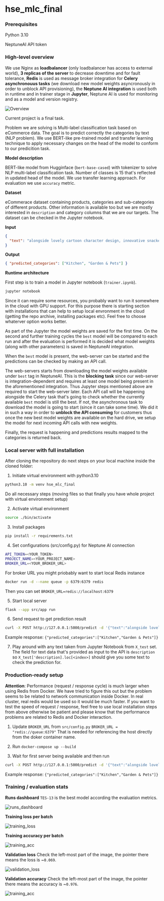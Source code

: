 # hse_mlc_final

### Prerequisites

Python 3.10

NeptuneAI API token

### High-level overview

We use Nginx as **loadbalancer** (only loadbalancer has access to external world), **3 replicas of the server** to decrease downtime and for fault tolerance, **Redis** is used as message broker integration for **Celery asynchronouus tasks** (we download new model weights asyncronously in order to unblock API provisioning), the **Neptune AI integration** is used both in runtime and in trainer stage in **Jupyter**, Neptune AI is used for monitoring and as a model and version registry.

![Overview](docs/mlc_final.png)

Current project is a final task.

Problem we are solving is Multi-label classification task based on eCommerce data. The goal is to predict correctly the categories by text (NLP problem). We use BERT-like pre-trained model and transfer learning technique to apply necessary changes on the head of the model to conform to our predicition task.

**Model description**

BERT-like model from Hugginface (`bert-base-cased`) with tokenizer to solve NLP multi-label classification task. Number of classes is 15 that's reflected in updated head of the model. We use transfer learning approach. For evaluation we use `accuracy` metric.

**Dataset**

eCommerace dataset containing products, categories and sub-categories of different products. Other information is available too but we are mostly interested in `description` and category columns that we are our targets.
The dataset can be checked in the Jupyter notebook.

**Input**

```json
{
  "text": "alongside lovely cartoon character design, innovative snackeez snacking solution allows drink water favourite snack one hand. cup stay perfectly sealed prevent spill keep snack fresh."
}
```

**Output**

```json
{ "predicted_categories": ["Kitchen", "Garden & Pets"] }
```

**Runtime architecture**

First step is to train a model in Jupyter notebook (`trainer.ipynb`).

```bash
jupyter notebook
```

Since it can require some resources, you probably want to run it somewhere in the cloud with GPU support. For this purpose there is starting section with installations that can help to setup local envronment in the cloud (getting the repo archive, installing packages etc).
Feel free to choose whaterver option works better.

As part of the Jupyter the model weights are saved for the first time. On the second and further training cycles the `best` model will be compared to each run and after the evaluation is performed it is decided what model weights (along with other parameters) is saved in NeptuneAI integration.

When the `best` model is present, the web-server can be started and the predictions can be checked by making an API call.

The web-servers starts from downloading the model weights available under `best` tag in NeptuneAI. This is the **blocking task** since our web-server is integration-dependent and requires at least one model being present in the aforementioned integration. Thus Jupyter steps mentioned above are required to start the web-server later.
Each API call will be happening alongside the Celery task that's going to check whether the currently available `best` model is still the best. If not, the asynchronous task to download the model is going to start (since it can take some time). We did it in such a way in order to **unblock the API consuming** for customers thus once the new best model weights are available on the hard drive, we setup the model for next incoming API calls with new weights.

Finally, the request is happening and predictions results mapped to the categories is returned back.

### Local server with full installation

After cloning the repository do next steps on your local machine inside the cloned folder:

1. Initiate virtual environment with python3.10

```bash
python3.10 -m venv hse_mlc_final
```

Do all necessary steps (moving files so that finally you have whole project with virtual environment setup)

2. Activate virtual environment

```bash
source ./bin/activate
```

3. Install packages

```bash
pip install -r requirements.txt
```

4. Set configurations (src/config.py) for Neptune AI connection

```bash
API_TOKEN=<YOUR_TOKEN>
PROJECT_NAME=<YOUR_PROJECT_NAME>
BROKER_URL=<YOUR_BROKER_URL>
```

For broker URL you might priobably want to start local Redis instance

```bash
docker run -d --name queue -p 6379:6379 redis
```

Then you can set `BROKER_URL=redis://localhost:6379`

5. Start local server

```bash
flask --app src/app run
```

6. Send request to get prediction result

```bash
curl -X POST http://127.0.0.1:5000/predict -d '{"text":"alongside lovely cartoon character design, innovative snackeez snacking solution allows drink water favourite snack one hand. cup stay perfectly sealed prevent spill keep snack fresh."}' -H 'Content-Type: application/json'
```

Example response: `{"predicted_categories":["Kitchen","Garden & Pets"]}`

7. Play around with any text taken from Jupyter Notebook from `X_test` set. The field for text data that's provided as input to the API is `description` so `X_test['description].loc[<index>]` should give you some text to check the prediction for.

### Production-ready setup

**Attention**: Performance (request / response cycle) is much larger when using Redis from Docker. We have tried to figure this out but the problem seems to be related to network communication inside Docker. In real cluster, real redis would be used so it would be much faster. If you want to test the speed of request / response, feel free to use local installation steps from above otherwise be patient and please know that the performance problems are related to Redis and Docker interaction.

1. Update `BROKER_URL` from `src/config.py`
   `BROKER_URL = "redis://queue:6379"`
   That is needed for referencing the host directly from the doker container name.

2. Run `docker-compose up --build`

3. Wait for first server being available and then run

```bash
curl -X POST http://127.0.0.1:5000/predict -d '{"text":"alongside lovely cartoon character design, innovative snackeez snacking solution allows drink water favourite snack one hand. cup stay perfectly sealed prevent spill keep snack fresh."}' -H 'Content-Type: application/json'
```

Example response: `{"predicted_categories":["Kitchen","Garden & Pets"]}`

### Training / evaluation stats

**Runs dashboard**
`TES-13` is the best model according the evaluation metrics.

![runs_dashboard](docs/runs_dashboard.png)

**Training loss per batch**

![training_loss](docs/train_batch_loss.png)

**Training accuracy per batch**

![training_acc](docs/train_batch_acc.png)

**Validation loss**
Check the left-most part of the image, the pointer there means the loss is ~`0.069`.

![validation_loss](docs/val_loss.png)

**Validation accuracy**
Check the left-most part of the image, the pointer there means the accuracy is ~`0.976`.

![training_acc](docs/val_acc.png)

